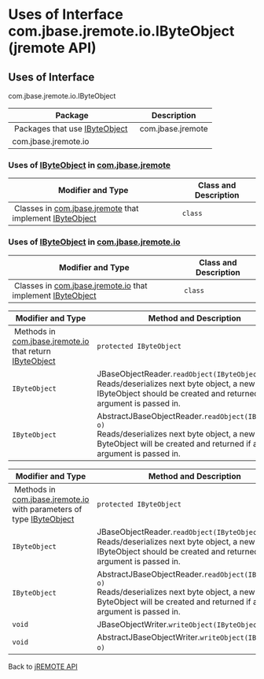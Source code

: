 # Uses of Interface com.jbase.jremote.io.IByteObject (jremote API)

<PageHeader />

## Uses of Interface
com.jbase.jremote.io.IByteObject

| Package<br> | Description<br> |
| --- | --- |
 Packages that use [IByteObject](./../../ibyteobject-%28jremote-api%29 "interface in com.jbase.jremote.io")  | com.jbase.jremote<br> |  <br> |
| com.jbase.jremote.io<br> |  <br> |





### Uses of [IByteObject](./../../ibyteobject-%28jremote-api%29 "interface in com.jbase.jremote.io") in [com.jbase.jremote](./../../../../../jremote-api)


| Modifier and Type<br> | Class and Description<br> |
| --- | --- |
 Classes in [com.jbase.jremote](./../../../../../jremote-api) that implement [IByteObject](./../../ibyteobject-%28jremote-api%29 "interface in com.jbase.jremote.io")  | `class `<br> | `JDynArray`<br>The JDynArray is a jBASE type that implements a dynamic string array where attribute, value, and subvalue delimiters mark the array indices.<br> |






### Uses of [IByteObject](./../../ibyteobject-%28jremote-api%29 "interface in com.jbase.jremote.io") in [com.jbase.jremote.io](./../../com.jbase.jremote.io-%28jremote---api%29)


| Modifier and Type<br> | Class and Description<br> |
| --- | --- |
 Classes in [com.jbase.jremote.io](./../../com.jbase.jremote.io-%28jremote---api%29) that implement [IByteObject](./../../ibyteobject-%28jremote-api%29 "interface in com.jbase.jremote.io")  | `class `<br> | `ByteObject` <br> |



| Modifier and Type<br> | Method and Description<br> |
| --- | --- |
 Methods in [com.jbase.jremote.io](./../../com.jbase.jremote.io-%28jremote---api%29) that return [IByteObject](./../../ibyteobject-%28jremote-api%29 "interface in com.jbase.jremote.io")  | `protected IByteObject`<br> | AbstractJBaseObjectReader.`readByteObject(char code, IByteObject o)` <br> |
| `IByteObject`<br> | JBaseObjectReader.`readObject(IByteObject o)`<br>Reads/deserializes next byte object, a new IByteObject should be created and returned if a null argument is passed in.<br> |
| `IByteObject`<br> | AbstractJBaseObjectReader.`readObject(IByteObject o)`<br>Reads/deserializes next byte object, a new ByteObject will be created and returned if a null argument is passed in.<br> |



| Modifier and Type<br> | Method and Description<br> |
| --- | --- |
 Methods in [com.jbase.jremote.io](./../../com.jbase.jremote.io-%28jremote---api%29) with parameters of type [IByteObject](./../../ibyteobject-%28jremote-api%29 "interface in com.jbase.jremote.io")  | `protected IByteObject`<br> | AbstractJBaseObjectReader.`readByteObject(char code, IByteObject o)` <br> |
| `IByteObject`<br> | JBaseObjectReader.`readObject(IByteObject o)`<br>Reads/deserializes next byte object, a new IByteObject should be created and returned if a null argument is passed in.<br> |
| `IByteObject`<br> | AbstractJBaseObjectReader.`readObject(IByteObject o)`<br>Reads/deserializes next byte object, a new ByteObject will be created and returned if a null argument is passed in.<br> |
| `void`<br> | JBaseObjectWriter.`writeObject(IByteObject o)` <br> |
| `void`<br> | AbstractJBaseObjectWriter.`writeObject(IByteObject o)` <br> |



Back to [jREMOTE API](com_jbase_jremote_package-summary)



  
<PageFooter />
